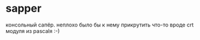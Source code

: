 # sapper
консольный сапёр. неплохо было бы к нему прикрутить что-то вроде crt модуля из pascalя :-)
